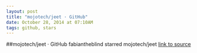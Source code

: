 ```yaml
---
layout: post
title: "mojotech/jeet · GitHub"
date: October 28, 2014 at 07:10AM
tags: github, stars
---
```

##mojotech/jeet · GitHub
fabiantheblind starred mojotech/jeet
[link to source](http://ift.tt/Mb30Xj) 
